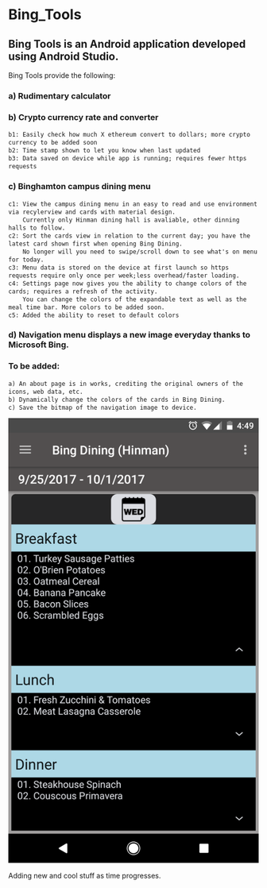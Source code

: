# Bing_Tools
## Bing Tools is an Android application developed using Android Studio.

Bing Tools provide the following:

### a) Rudimentary calculator

### b) Crypto currency rate and converter 

	b1: Easily check how much X ethereum convert to dollars; more crypto currency to be added soon
	b2: Time stamp shown to let you know when last updated
	b3: Data saved on device while app is running; requires fewer https requests
  
### c) Binghamton campus dining menu

	c1: View the campus dining menu in an easy to read and use environment via recylerview and cards with material design. 
	    Currently only Hinman dining hall is avaliable, other dinning halls to follow.
	c2: Sort the cards view in relation to the current day; you have the latest card shown first when opening Bing Dining.
	    No longer will you need to swipe/scroll down to see what's on menu for today.
	c3: Menu data is stored on the device at first launch so https requests require only once per week;less overhead/faster loading.
	c4: Settings page now gives you the ability to change colors of the cards; requires a refresh of the activity. 
	    You can change the colors of the expandable text as well as the meal time bar. More colors to be added soon.
	c5: Added the ability to reset to default colors
  
### d) Navigation menu displays a new image everyday thanks to Microsoft Bing.
  
### To be added:
	a) An about page is in works, crediting the original owners of the icons, web data, etc.
	b) Dynamically change the colors of the cards in Bing Dining.
	c) Save the bitmap of the navigation image to device. 

![Alt text](app/Bing_Tools_1.png "Bing_Tools_1")


Adding new and cool stuff as time progresses.
